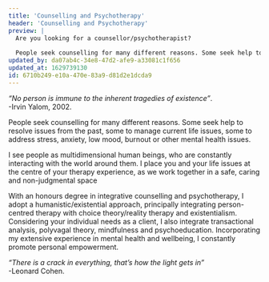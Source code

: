 ```yaml
---
title: 'Counselling and Psychotherapy'
header: 'Counselling and Psychotherapy'
preview: |
  Are you looking for a counsellor/psychotherapist?
  
  People seek counselling for many different reasons. Some seek help to resolve issues from the past, some to manage current life issues, some to address stress, anxiety, low mood, burnout or other mental health issues.
updated_by: da07ab4c-34e8-47d2-afe9-a33081c1f656
updated_at: 1629739130
id: 6710b249-e10a-470e-83a9-d81d2e1dcda9
---
```

<em>“No person is immune to the inherent tragedies of existence”</em>.\
-Irvin Yalom, 2002.

People seek counselling for many different reasons. Some seek help to resolve issues from the past, some to manage current life issues, some to address stress, anxiety, low mood, burnout or other mental health issues.

I see people as multidimensional human beings, who are constantly interacting with the world around them. I place you and your life issues at the centre of your therapy experience, as we work together in a safe, caring and non-judgmental space

With an honours degree in integrative counselling and psychotherapy, I adopt a humanistic/existential approach, principally integrating person-centred therapy with choice theory/reality therapy and existentialism. Considering your individual needs as a client, I also integrate transactional analysis, polyvagal theory, mindfulness and psychoeducation. Incorporating my extensive experience in mental health and wellbeing, I constantly promote personal empowerment.

<em>“There is a crack in everything, that’s how the light gets in”</em>\
-Leonard Cohen.
